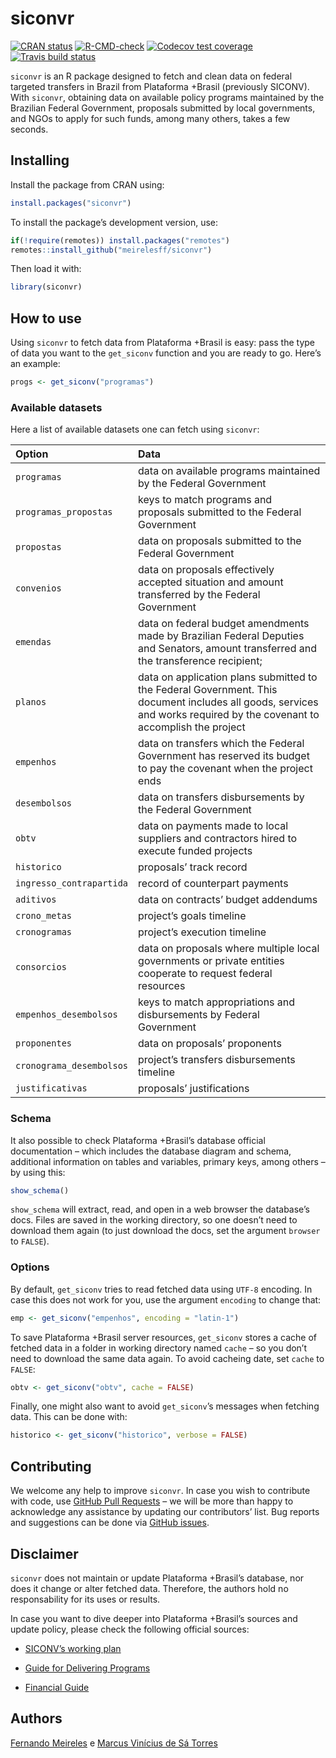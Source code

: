
<!-- README.md is generated from README.Rmd. Please edit that file -->

# siconvr

<!-- badges: start -->

[![CRAN
status](https://www.r-pkg.org/badges/version/siconvr)](https://CRAN.R-project.org/package=siconvr)
[![R-CMD-check](https://github.com/meirelesff/siconvr/workflows/R-CMD-check/badge.svg)](https://github.com/meirelesff/siconvr/actions)
[![Codecov test
coverage](https://codecov.io/gh/meirelesff/siconvr/branch/main/graph/badge.svg)](https://codecov.io/gh/meirelesff/siconvr?branch=main)
[![Travis build
status](https://travis-ci.com/meirelesff/siconvr.svg?branch=main)](https://travis-ci.com/meirelesff/siconvr)
<!-- badges: end -->

`siconvr` is an R package designed to fetch and clean data on federal
targeted transfers in Brazil from Plataforma +Brasil (previously
SICONV). With `siconvr`, obtaining data on available policy programs
maintained by the Brazilian Federal Government, proposals submitted by
local governments, and NGOs to apply for such funds, among many others,
takes a few seconds.

## Installing

Install the package from CRAN using:

``` r
install.packages("siconvr")
```

To install the package’s development version, use:

``` r
if(!require(remotes)) install.packages("remotes")
remotes::install_github("meirelesff/siconvr")
```

Then load it with:

``` r
library(siconvr)
```

## How to use

Using `siconvr` to fetch data from Plataforma +Brasil is easy: pass the
type of data you want to the `get_siconv` function and you are ready to
go. Here’s an example:

``` r
progs <- get_siconv("programas")
```

### Available datasets

Here a list of available datasets one can fetch using `siconvr`:

| Option                   | Data                                                                                                                                                                   |
|:-------------------------|:-----------------------------------------------------------------------------------------------------------------------------------------------------------------------|
| `programas`              | data on available programs maintained by the Federal Government                                                                                                        |
| `programas_propostas`    | keys to match programs and proposals submitted to the Federal Government                                                                                               |
| `propostas`              | data on proposals submitted to the Federal Government                                                                                                                  |
| `convenios`              | data on proposals effectively accepted situation and amount transferred by the Federal Government                                                                      |
| `emendas`                | data on federal budget amendments made by Brazilian Federal Deputies and Senators, amount transferred and the transference recipient;                                  |
| `planos`                 | data on application plans submitted to the Federal Government. This document includes all goods, services and works required by the covenant to accomplish the project |
| `empenhos`               | data on transfers which the Federal Government has reserved its budget to pay the covenant when the project ends                                                       |
| `desembolsos`            | data on transfers disbursements by the Federal Government                                                                                                              |
| `obtv`                   | data on payments made to local suppliers and contractors hired to execute funded projects                                                                              |
| `historico`              | proposals’ track record                                                                                                                                                |
| `ingresso_contrapartida` | record of counterpart payments                                                                                                                                         |
| `aditivos`               | data on contracts’ budget addendums                                                                                                                                    |
| `crono_metas`            | project’s goals timeline                                                                                                                                               |
| `cronogramas`            | project’s execution timeline                                                                                                                                           |
| `consorcios`             | data on proposals where multiple local governments or private entities cooperate to request federal resources                                                          |
| `empenhos_desembolsos`   | keys to match appropriations and disbursements by Federal Government                                                                                                   |
| `proponentes`            | data on proposals’ proponents                                                                                                                                          |
| `cronograma_desembolsos` | project’s transfers disbursements timeline                                                                                                                             |
| `justificativas`         | proposals’ justifications                                                                                                                                              |

### Schema

It also possible to check Plataforma +Brasil’s database official
documentation – which includes the database diagram and schema,
additional information on tables and variables, primary keys, among
others – by using this:

``` r
show_schema()
```

`show_schema` will extract, read, and open in a web browser the
database’s docs. Files are saved in the working directory, so one
doesn’t need to download them again (to just download the docs, set the
argument `browser` to `FALSE`).

### Options

By default, `get_siconv` tries to read fetched data using `UTF-8`
encoding. In case this does not work for you, use the argument
`encoding` to change that:

``` r
emp <- get_siconv("empenhos", encoding = "latin-1")
```

To save Plataforma +Brasil server resources, `get_siconv` stores a cache
of fetched data in a folder in working directory named `cache` – so you
don’t need to download the same data again. To avoid cacheing date, set
`cache` to `FALSE`:

``` r
obtv <- get_siconv("obtv", cache = FALSE)
```

Finally, one might also want to avoid `get_siconv`’s messages when
fetching data. This can be done with:

``` r
historico <- get_siconv("historico", verbose = FALSE)
```

## Contributing

We welcome any help to improve `siconvr`. In case you wish to contribute
with code, use [GitHub Pull
Requests](https://docs.github.com/pt/github/collaborating-with-issues-and-pull-requests/creating-a-pull-request)
– we will be more than happy to acknowledge any assistance by updating
our contributors’ list. Bug reports and suggestions can be done via
[GitHub issues](https://github.com/meirelesff/siconvr/issues).

## Disclaimer

`siconvr` does not maintain or update Plataforma +Brasil’s database, nor
does it change or alter fetched data. Therefore, the authors hold no
responsability for its uses or results.

In case you want to dive deeper into Plataforma +Brasil’s sources and
update policy, please check the following official sources:

-   [SICONV’s working
    plan](https://static.fecam.net.br/uploads/1542/arquivos/1302090_MODULO_A_SICONV_6_PLANO_DE_TRABALHO.pdf)

-   [Guide for Delivering
    Programs](http://plataformamaisbrasil.gov.br/images/Disponibilizacao_de_Programas.pdf)

-   [Financial
    Guide](http://plataformamaisbrasil.gov.br/images/manuais/M%C3%B3dulo_Fundo_a_Fundo/Tranfer%C3%AAncia/3_Manual_de_Cadastro_de_Conta_Banc%C3%A1ria_e_Empenho_-_Repassador_-_Transfer%C3%AAncia.pdf)

## Authors

[Fernando Meireles](https://fmeireles.com/) e [Marcus Vinícius de Sá
Torres](https://marcustorresz.github.io/)
